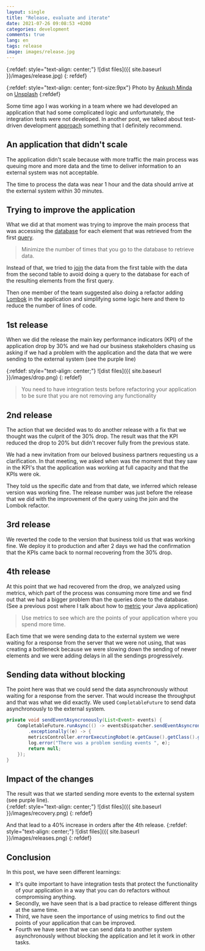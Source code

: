 ```yaml
---
layout: single
title: "Release, evaluate and iterate"
date: 2021-07-26 09:08:53 +0200
categories: development
comments: true
lang: en
tags: release
image: images/release.jpg
---
```


{:refdef: style="text-align: center;"}
![dist files]({{ site.baseurl }}/images/release.jpg)
{: refdef}

{:refdef: style="text-align: center; font-size:9px"}
Photo by <a href="https://unsplash.com/@an_ku_sh?utm_source=unsplash&utm_medium=referral&utm_content=creditCopyText">Ankush Minda</a> on <a href="https://unsplash.com/s/photos/release?utm_source=unsplash&utm_medium=referral&utm_content=creditCopyText">Unsplash</a>
{:refdef}
  
Some time ago I was working in a team where we had developed an application that had some complicated logic and unfortunately, the integration tests were not developed. In another post, we talked about test-driven development <a href="{{ site.baseurl }}{% post_url 2020-07-19-test-driven-development %}">approach</a> something that I definitely recommend.

An application that didn't scale
----------------------------------
The application didn't scale because with more traffic the main process was queuing more and more data and the time to deliver information to an external system was not acceptable. 

The time to process the data was near 1 hour and the data should arrive at the external system within 30 minutes.

Trying to improve the application
-----------------------------------
What we did at that moment was trying to improve the main process that was accessing the <a href="https://en.wikipedia.org/wiki/Database">database</a> for each element that was retrieved from the first <a href="https://www.educative.io/blog/what-is-database-query-sql-nosql">query</a>. 

> Minimize the number of times that you go to the database to retrieve data. 

Instead of that, we tried to <a href="https://www.w3schools.com/sql/sql_join.asp">join</a> the data from the first table with the data from the second table to avoid doing a query to the database for each of the resulting elements from the first query.

Then one member of the team suggested also doing a refactor adding <a href="https://projectlombok.org/">Lombok</a> in the application and simplifying some logic here and there to reduce the number of lines of code.

1st release
---------------
When we did the release the main key performance indicators (KPI) of the application drop by 30% and we had our business stakeholders chasing us asking if we had a problem with the application and the data that we were sending to the external system (see the purple line)

{:refdef: style="text-align: center;"}
![dist files]({{ site.baseurl }}/images/drop.png)
{: refdef}

> You need to have integration tests before refactoring your application to be sure that you are not removing any functionality

2nd release
---------------
The action that we decided was to do another release with a fix that we thought was the culprit of the 30% drop. The result was that the KPI reduced the drop to 20% but didn't recover fully from the previous state. 

We had a new invitation from our beloved business partners requesting us a clarification. In that meeting, we asked when was the moment that they saw in the KPI's that the application was working at full capacity and that the KPIs were ok.

They told us the specific date and from that date, we inferred which release version was working fine. The release number was just before the release that we did with the improvement of the query using the join and the Lombok refactor.  

3rd release
----------------
We reverted the code to the version that business told us that was working fine. We deploy it to production and after 2 days we had the confirmation that the KPIs came back to normal recovering from the 30% drop. 

4th release
----------------
At this point that we had recovered from the drop, we analyzed using metrics, which part of the process was consuming more time and we find out that we had a bigger problem than the queries done to the database. (See a previous post where I talk about how to  <a href="{{ site.baseurl }}{% post_url 2018-01-15-metrics-in-your-java-application %}">metric</a> your Java application) 

> Use metrics to see which are the points of your application where you spend more time.

Each time that we were sending data to the external system we were waiting for a response from the server that we were not using, that was creating a bottleneck because we were slowing down the sending of newer elements and we were adding delays in all the sendings progressively. 

Sending data without blocking
-------------------------------
The point here was that we could send the data asynchronously without waiting for a response from the server. That would increase the throughput and that was what we did exactly. We used `CompletableFuture` to send data asynchronously to the external system.  

```java
private void sendEventAsyncronously(List<Event> events) {
    CompletableFuture.runAsync(() -> eventsDispatcher.sendEventAsyncronously(events), executorService)
        .exceptionally((e) -> {
        metricsController.errorExecutingRobot(e.getCause().getClass().getSimpleName());
        log.error("There was a problem sending events ", e);
        return null;
    });
}
```

Impact of the changes
-------------------------------
The result was that we started sending more events to the external system (see purple line).  
{:refdef: style="text-align: center;"}
![dist files]({{ site.baseurl }}/images/recovery.png)
{: refdef}


And that lead to a 40% increase in orders after the 4th release. 
{:refdef: style="text-align: center;"}
![dist files]({{ site.baseurl }}/images/releases.png)
{: refdef}

## Conclusion
In this post, we have seen different learnings: 
- It's quite important to have integration tests that protect the functionality of your application in a way that you can do refactors without compromising anything. 
- Secondly, we have seen that is a bad practice to release different things at the same time.
- Third, we have seen the importance of using metrics to find out the points of your application that can be improved.
- Fourth we have seen that we can send data to another system asynchronously without blocking the application and let it work in other tasks.  

